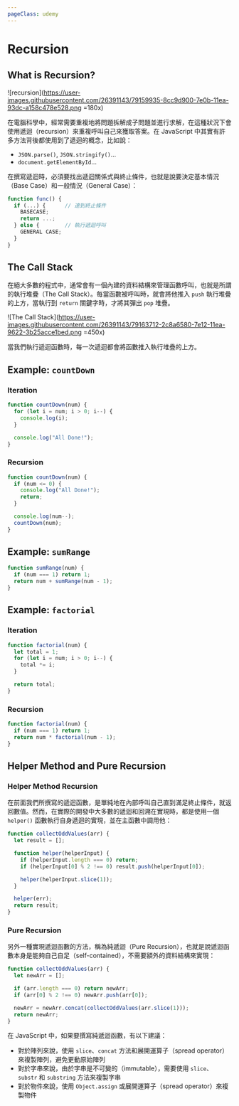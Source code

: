 ```yaml
---
pageClass: udemy
---
```


# Recursion

## What is Recursion?

![recursion](https://user-images.githubusercontent.com/26391143/79159935-8cc9d900-7e0b-11ea-93dc-a158c478e528.png =180x)

在電腦科學中，經常需要重複地將問題拆解成子問題並進行求解，在這種狀況下會使用遞迴（recursion）來重複呼叫自己來獲取答案。在 JavaScript 中其實有許多方法背後都使用到了遞迴的概念，比如說：

- `JSON.parse()`, `JSON.stringify()`...
- `document.getElementById`...

在撰寫遞迴時，必須要找出遞迴關係式與終止條件，也就是說要決定基本情況（Base Case）和一般情況（General Case）：

```javascript
function func() {
  if (...) {      // 達到終止條件
    BASECASE;
    return ...;
  } else {        // 執行遞迴呼叫
    GENERAL CASE;
  }
}
```

## The Call Stack

在絕大多數的程式中，通常會有一個內建的資料結構來管理函數呼叫，也就是所謂的執行堆疊（The Call Stack）。每當函數被呼叫時，就會將他推入 `push` 執行堆疊的上方，當執行到 `return` 關鍵字時，才將其彈出 `pop` 堆疊。

![The Call Stack](https://user-images.githubusercontent.com/26391143/79163712-2c8a6580-7e12-11ea-9622-3b25acce1bed.png =450x)

當我們執行遞迴函數時，每一次遞迴都會將函數推入執行堆疊的上方。

## Example: `countDown`

### Iteration

```javascript
function countDown(num) {
  for (let i = num; i > 0; i--) {
    console.log(i);
  }

  console.log("All Done!");
}
```

### Recursion

```javascript
function countDown(num) {
  if (num <= 0) {
    console.log("All Done!");
    return;
  }

  console.log(num--);
  countDown(num);
}
```

## Example: `sumRange`

```javascript
function sumRange(num) {
  if (num === 1) return 1;
  return num + sumRange(num - 1);
}
```

## Example: `factorial`

### Iteration

```javascript
function factorial(num) {
  let total = 1;
  for (let i = num; i > 0; i--) {
    total *= i;
  }

  return total;
}
```

### Recursion

```javascript
function factorial(num) {
  if (num === 1) return 1;
  return num * factorial(num - 1);
}
```

## Helper Method and Pure Recursion

### Helper Method Recursion

在前面我們所撰寫的遞迴函數，是單純地在內部呼叫自己直到滿足終止條件，就返回數值。然而，在實際的開發中大多數的遞迴和回溯在實現時，都是使用一個 `helper()` 函數執行自身遞迴的實現，並在主函數中調用他：

```javascript
function collectOddValues(arr) {
  let result = [];

  function helper(helperInput) {
    if (helperInput.length === 0) return;
    if (helperInput[0] % 2 !== 0) result.push(helperInput[0]);

    helper(helperInput.slice(1));
  }

  helper(err);
  return result;
}
```

### Pure Recursion

另外一種實現遞迴函數的方法，稱為純遞迴（Pure Recursion），也就是說遞迴函數本身是能夠自己自足（self-contained），不需要額外的資料結構來實現：

```javascript
function collectOddValues(arr) {
  let newArr = [];

  if (arr.length === 0) return newArr;
  if (arr[0] % 2 !== 0) newArr.push(arr[0]);

  newArr = newArr.concat(collectOddValues(arr.slice(1)));
  return newArr;
}
```

在 JavaScript 中，如果要撰寫純遞迴函數，有以下建議：

- 對於陣列來說，使用 `slice`、`concat` 方法和展開運算子（spread operator）來複製陣列，避免更動原始陣列
- 對於字串來說，由於字串是不可變的（immutable），需要使用 `slice`、`substr` 和 `substring` 方法來複製字串
- 對於物件來說，使用 `Object.assign` 或展開運算子（spread operator）來複製物件